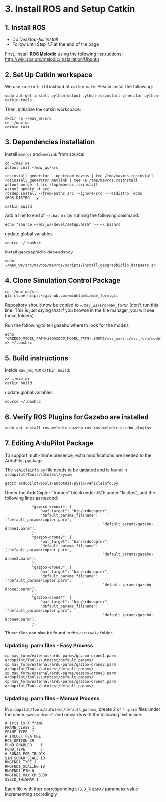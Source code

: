 # 3. Install ROS and Setup Catkin  

## 1. Install ROS

   - Do _Desktop-full Install_
   - Follow until _Step 1.7_ at the end of the page

First, install **ROS Melodic** using the following instructions: http://wiki.ros.org/melodic/Installation/Ubuntu


## 2. Set Up Catkin workspace

We use `catkin build` instead of `catkin_make`. Please install the following:
```
sudo apt-get install python-wstool python-rosinstall-generator python-catkin-tools
```

Then, initialize the catkin workspace:
```
mkdir -p ~/mav_ws/src
cd ~/mav_ws
catkin init
```

## 3. Dependencies installation

Install `mavros` and `mavlink` from source:
```
cd ~/mav_ws
wstool init ~/mav_ws/src

rosinstall_generator --upstream mavros | tee /tmp/mavros.rosinstall
rosinstall_generator mavlink | tee -a /tmp/mavros.rosinstall
wstool merge -t src /tmp/mavros.rosinstall
wstool update -t src
rosdep install --from-paths src --ignore-src --rosdistro `echo $ROS_DISTRO` -y

catkin build
```
Add a line to end of `~/.bashrc` by running the following command:
```
echo "source ~/mav_ws/devel/setup.bash" >> ~/.bashrc
```

update global variables
```
source ~/.bashrc
```

install geographiclib dependancy 
```
sudo ~/mav_ws/src/mavros/mavros/scripts/install_geographiclib_datasets.sh
```

## 4. Clone Simulation Control Package

```
cd ~/mav_ws/src
git clone https://github.com/minhlam61/mav_form.git
```
Repository should now be copied to `~/mav_ws/src/mav_form/` (don't run this line. This is just saying that if you browse in the file manager, you will see those folders).

Run the following to tell gazebo where to look for the models 
```
echo "GAZEBO_MODEL_PATH=${GAZEBO_MODEL_PATH}:$HOME/mav_ws/src/mav_form/models" >> ~/.bashrc
```

## 5. Build instructions
   Inside `mav_ws`, run `catkin build`:

```
cd ~/mav_ws
catkin build
```
update global variables
```
source ~/.bashrc
```

## 6. Verify ROS Plugins for Gazebo are installed
```
sudo apt install ros-melodic-gazebo-ros ros-melodic-gazebo-plugins
```

## 7. Editing ArduPilot Package

To support multi-drone presence, extra modifications are needed to the ArduPilot package.

The `vehicleinfo.py` file needs to be updated and is found in `ardupilot/Tools/autotest/pysim`
```
gedit ardupilot/Tools/autotest/pysim/vehicleinfo.py
```

Under the ArduCopter "frames" block under `#SIM` under "IrisRos", add the following lines as needed:

```
            "gazebo-drone1": {
                "waf_target": "bin/arducopter",
                "default_params_filename": ["default_params/copter.parm",
                                            "default_params/gazebo-drone1.parm"],
            },
            "gazebo-drone2": {
                "waf_target": "bin/arducopter",
                "default_params_filename": ["default_params/copter.parm",
                                            "default_params/gazebo-drone2.parm"],
            },
            "gazebo-drone3": {
                "waf_target": "bin/arducopter",
                "default_params_filename": ["default_params/copter.parm",
                                            "default_params/gazebo-drone3.parm"],
            },
            "gazebo-drone4": {
                "waf_target": "bin/arducopter",
                "default_params_filename": ["default_params/copter.parm",
                                            "default_params/gazebo-drone4.parm"],
            },
```

These files can also be found in the `external/` folder.

### Updating .parm files - Easy Process

```
cp mav_form/external/ardu-parms/gazebo-drone1.parm ardupilot/Tools/autotest/default_params/
cp mav_form/external/ardu-parms/gazebo-drone2.parm ardupilot/Tools/autotest/default_params/
cp mav_form/external/ardu-parms/gazebo-drone3.parm ardupilot/Tools/autotest/default_params/
cp mav_form/external/ardu-parms/gazebo-drone4.parm ardupilot/Tools/autotest/default_params/
```

### Updating .parm files - Manual Process

In  `ardupilot/Tools/autotest/default_params`, create 2 or 4 `.parm` files under the name `gazebo-drone1` and onwards with the following text inside:

```
# Iris is X frame
FRAME_CLASS 1
FRAME_TYPE  1
# IRLOCK FEATURE
RC8_OPTION 39
PLND_ENABLED    1
PLND_TYPE       3
# SONAR FOR IRLOCK
SIM_SONAR_SCALE 10
RNGFND1_TYPE 1
RNGFND1_SCALING 10
RNGFND1_PIN 0
RNGFND1_MAX_CM 5000
SYSID_THISMAV 1
```
Each file with their corresponding `SYSID_THISMAV` parameter value incrementing accordingly